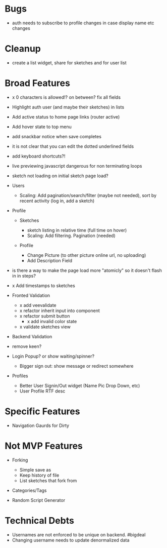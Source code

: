 # Bugs

- auth needs to subscribe to profile changes in case display name etc changes

# Cleanup

- create a list widget, share for sketches and for user list

# Broad Features

- x 0 characters is allowed!? on between? fix all fields

- Highlight auth user (and maybe their sketches) in lists

- Add active status to home page links (router active)
- Add hover state to top menu
- add snackbar notice when save completes

- it is not clear that you can edit the dotted underlined fields

- add keyboard shortcuts?!

- live previewing javascript dangerous for non terminating loops

- sketch not loading on initial sketch page load?

* Users

  - Scaling: Add pagination/search/filter (maybe not needed), sort by recent activity (log in, add a sketch)

* Profile

  - Sketches

    - sketch listing in relative time (full time on hover)
    - Scaling: Add filtering. Pagination (needed)

  - Profile

    - Change Picture (to other picture online url, no uploading)
    - Add Description Field

- is there a way to make the page load more "atomicly" so it doesn't flash in in steps?

- x Add timestamps to sketches

- Fronted Validation

  - x add veevalidate
  - x refactor inherit input into component
  - x refactor submit button
    - x add invalid color state
  - x validate sketches view

- Backend Validation
- remove keen?

- Login Popup? or show waiting/spinner?
  - Bigger sign out: show message or redirect somewhere
- Profiles
  - Better User Signin/Out widget (Name Pic Drop Down, etc)
  - User Profile RTF desc

# Specific Features

- Navigation Gaurds for Dirty

# Not MVP Features

- Forking

  - Simple save as
  - Keep history of file
  - List sketches that fork from

- Categories/Tags

- Random Script Generator

# Technical Debts

- Usernames are not enforced to be unique on backend. #bigdeal
- Changing username needs to update denormalized data
